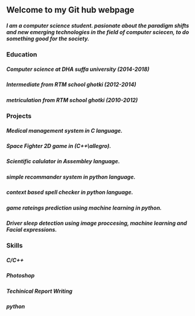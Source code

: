## Welcome to my Git hub webpage 

##### I am a computer science student. pasionate about the paradigm shifts and new emerging technologies in the field of computer sciecen, to do something good for the society.

### Education 

##### Computer science at DHA suffa university (2014-2018) 
##### Intermediate from RTM school ghotki (2012-2014)
##### metriculation from RTM school ghotki (2010-2012)


### Projects 

##### Medical management system in C language. 
##### Space Fighter 2D game in (C++\allegro).
##### Scientific calulator in Assembley language. 
##### simple recommander system in python language.
##### context based spell checker in python language.
##### game rateings prediction using machine learning in python.
##### Driver sleep detection using image proccesing, machine learning and Facial expressions. 

### Skills

##### C/C++
##### Photoshop 
##### Techinical Report Writing 
##### python 

